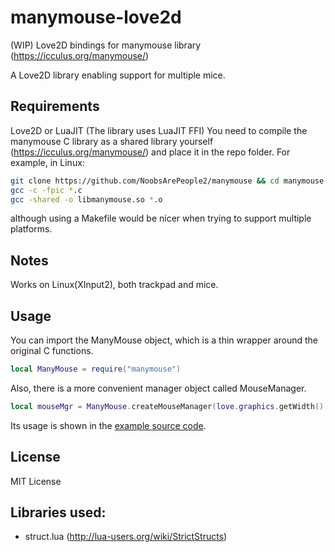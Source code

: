# manymouse-love2d
(WIP) Love2D bindings for manymouse library (https://icculus.org/manymouse/)

A Love2D library enabling support for multiple mice.

## Requirements
Love2D or LuaJIT (The library uses LuaJIT FFI)
You need to compile the manymouse C library as a shared library yourself (https://icculus.org/manymouse/) and place it in the repo folder.
For example, in Linux:

```bash
git clone https://github.com/NoobsArePeople2/manymouse && cd manymouse
gcc -c -fpic *.c
gcc -shared -o libmanymouse.so *.o
```
although using a Makefile would be nicer when trying to support multiple platforms.

## Notes
Works on Linux(XInput2), both trackpad and mice.

## Usage
You can import the ManyMouse object, which is a thin wrapper around the original C functions. 
```lua
local ManyMouse = require("manymouse")
```

Also, there is a more convenient manager object called MouseManager.
```lua
local mouseMgr = ManyMouse.createMouseManager(love.graphics.getWidth(), love.graphics.getHeight())
```

Its usage is shown in the [example source code](main.lua).

## License
MIT License

## Libraries used:
- struct.lua (http://lua-users.org/wiki/StrictStructs)
